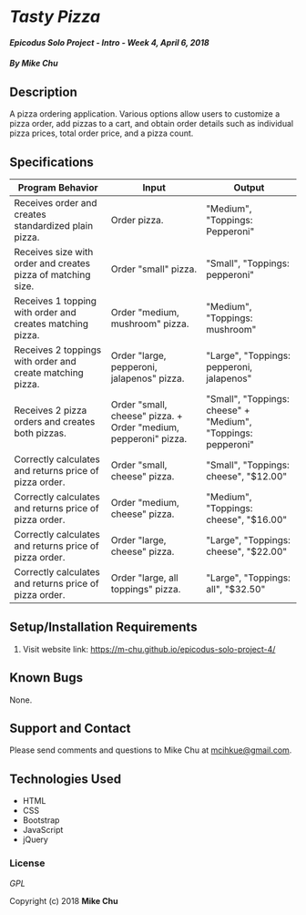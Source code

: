 # _Tasty Pizza_

#### _Epicodus Solo Project - Intro - Week 4, April 6, 2018_

#### _By Mike Chu_

## Description

 A pizza ordering application. Various options allow users to customize a pizza order, add pizzas to a cart, and obtain order details such as individual pizza prices, total order price, and a pizza count.

## Specifications

|Program Behavior|Input |Output|
|----------------|------|------|
|Receives order and creates standardized plain pizza.|Order pizza.| "Medium", "Toppings: Pepperoni"|
|Receives size with order and creates pizza of matching size.| Order "small" pizza.|"Small", "Toppings: pepperoni"|
|Receives 1 topping with order and creates matching pizza.|Order "medium, mushroom" pizza.|"Medium", "Toppings: mushroom"|
|Receives 2 toppings with order and create matching pizza.|Order "large, pepperoni, jalapenos" pizza.|"Large", "Toppings: pepperoni, jalapenos"|
|Receives 2 pizza orders and creates both pizzas.| Order "small, cheese" pizza. + Order "medium, pepperoni" pizza.|"Small", "Toppings: cheese" + "Medium", "Toppings: pepperoni"|
|Correctly calculates and returns price of pizza order.|Order "small, cheese" pizza.|"Small", "Toppings: cheese", "$12.00"|
|Correctly calculates and returns price of pizza order.|Order "medium, cheese" pizza.|"Medium", "Toppings: cheese", "$16.00"|
|Correctly calculates and returns price of pizza order.|Order "large, cheese" pizza.|"Large", "Toppings: cheese", "$22.00"|
|Correctly calculates and returns price of pizza order.|Order "large, all toppings" pizza.|"Large", "Toppings: all", "$32.50"|

## Setup/Installation Requirements

1. Visit website link: https://m-chu.github.io/epicodus-solo-project-4/

## Known Bugs

None.

## Support and Contact

Please send comments and questions to Mike Chu at mcihkue@gmail.com.

## Technologies Used

* HTML
* CSS
* Bootstrap
* JavaScript
* jQuery

### License

_GPL_

Copyright (c) 2018 **Mike Chu**
